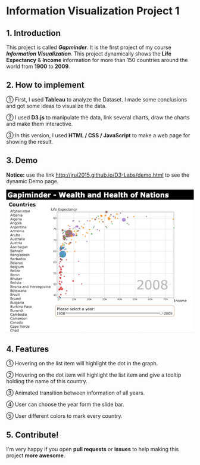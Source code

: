 # Information Visualization Project 1



## 1. Introduction

This project is called ***Gapminder***. It is the first project of my course ***Information Visualization***. This project dynamically shows the **Life Expectancy** & **Income** information for more than 150 countries around the world from **1900** to **2009**.

## 2. How to implement

① First, I used **Tableau** to analyze the Dataset. I made some conclusions and got some ideas to visualize the data.

② I used **D3.js** to manipulate the data, link several charts, draw the charts and make them interactive.

③ In this version, I used **HTML / CSS / JavaScript** to make a web page for showing the result.

## 3. Demo

**Notice:** use the link <http://jrui2015.github.io/D3-Labs/demo.html> to see the dynamic Demo page.

![#1](https://github.com/Jrui2015/D3-Labs/blob/master/demo.png)

## 4. Features
① Hovering on the list item will highlight the dot in the graph.

② Hovering on the dot item will highlight the list item and give a tooltip holding the name of this country.

③ Animated transition between information of all years.

④ User can choose the year form the slide bar.

⑤ User different colors to mark every country.

## 5. Contribute!

I'm very happy if you open **pull requests** or **issues** to help making this project **more awesome**.